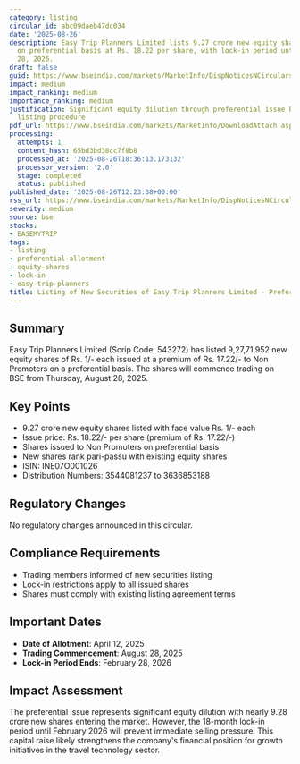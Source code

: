```yaml
---
category: listing
circular_id: abc09daeb47dc034
date: '2025-08-26'
description: Easy Trip Planners Limited lists 9.27 crore new equity shares issued
  on preferential basis at Rs. 18.22 per share, with lock-in period until February
  28, 2026.
draft: false
guid: https://www.bseindia.com/markets/MarketInfo/DispNoticesNCirculars.aspx?Noticeid={B6F91DAB-52CA-4EEF-8064-AE6FDF2DC1E9}&noticeno=20250826-34&dt=08/26/2025&icount=34&totcount=60&flag=0
impact: medium
impact_ranking: medium
importance_ranking: medium
justification: Significant equity dilution through preferential issue but routine
  listing procedure
pdf_url: https://www.bseindia.com/markets/MarketInfo/DownloadAttach.aspx?id=20250826-34&attachedId=
processing:
  attempts: 1
  content_hash: 65bd3bd38cc7f8b8
  processed_at: '2025-08-26T18:36:13.173132'
  processor_version: '2.0'
  stage: completed
  status: published
published_date: '2025-08-26T12:23:38+00:00'
rss_url: https://www.bseindia.com/markets/MarketInfo/DispNoticesNCirculars.aspx?Noticeid={B6F91DAB-52CA-4EEF-8064-AE6FDF2DC1E9}&noticeno=20250826-34&dt=08/26/2025&icount=34&totcount=60&flag=0
severity: medium
source: bse
stocks:
- EASEMYTRIP
tags:
- listing
- preferential-allotment
- equity-shares
- lock-in
- easy-trip-planners
title: Listing of New Securities of Easy Trip Planners Limited - Preferential Issue
---
```


## Summary

Easy Trip Planners Limited (Scrip Code: 543272) has listed 9,27,71,952 new equity shares of Rs. 1/- each issued at a premium of Rs. 17.22/- to Non Promoters on a preferential basis. The shares will commence trading on BSE from Thursday, August 28, 2025.

## Key Points

- 9.27 crore new equity shares listed with face value Rs. 1/- each
- Issue price: Rs. 18.22/- per share (premium of Rs. 17.22/-)
- Shares issued to Non Promoters on preferential basis
- New shares rank pari-passu with existing equity shares
- ISIN: INE07O001026
- Distribution Numbers: 3544081237 to 3636853188

## Regulatory Changes

No regulatory changes announced in this circular.

## Compliance Requirements

- Trading members informed of new securities listing
- Lock-in restrictions apply to all issued shares
- Shares must comply with existing listing agreement terms

## Important Dates

- **Date of Allotment**: April 12, 2025
- **Trading Commencement**: August 28, 2025
- **Lock-in Period Ends**: February 28, 2026

## Impact Assessment

The preferential issue represents significant equity dilution with nearly 9.28 crore new shares entering the market. However, the 18-month lock-in period until February 2026 will prevent immediate selling pressure. This capital raise likely strengthens the company's financial position for growth initiatives in the travel technology sector.